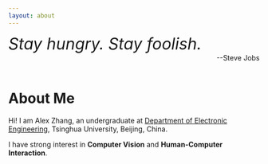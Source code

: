 ```yaml
---
layout: about 
---
```

<div align="left"><font size="6"><i>Stay hungry. Stay foolish.</i></font> </div>

<div align="right">
  --Steve Jobs
</div>
<br/>

# About Me
Hi! I am Alex Zhang, an undergraduate at [Department of Electronic Engineering](https://www.ee.tsinghua.edu.cn/), Tsinghua University, Beijing, China.

I have strong interest in **Computer Vision** and **Human-Computer Interaction**. 

